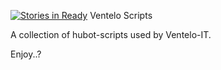 [![Stories in Ready](https://badge.waffle.io/Zoney/huventify-scripts.png?label=ready&title=Ready)](https://waffle.io/Zoney/huventify-scripts)
Ventelo Scripts

A collection of hubot-scripts used by Ventelo-IT.

Enjoy..?
